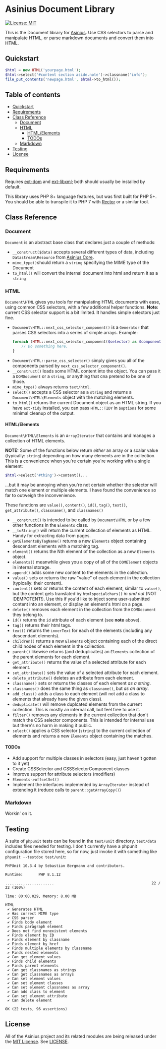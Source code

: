 # Asinius Document Library

[![License: MIT](https://img.shields.io/badge/License-MIT-yellow.svg)](https://opensource.org/licenses/MIT)

This is the Document library for [Asinius](https://github.com/robsheldon/asinius-core). Use CSS selectors to parse and manipulate HTML, or parse markdown documents and convert them into HTML.


## Quickstart

```php
$html = new HTML('yourpage.html');
$html->select('#content section aside.note')->classname('info');
file_put_contents('newpage.html', $html->to_html());
```

## Table of contents

* [Quickstart](#quickstart)
* [Requirements](#requirements)
* [Class Reference](#class-reference)
  * [Document](#document)
  * [HTML](#html)
    * [HTML/Elements](#htmlelements)
    * [TODOs](#todos)
  * [Markdown](#markdown)
* [Testing](#testing)
* [License](#license)


## Requirements

Requires [ext-dom](https://www.php.net/manual/en/book.dom.php) and [ext-libxml](https://www.php.net/manual/en/book.libxml.php); both should usually be installed by default.

This library uses PHP 8+ language features, but was first built for PHP 5+. You should be able to transpile it to PHP 7 with [Rector](https://github.com/rectorphp/rector) or a similar tool.


## Class Reference

### Document

`Document` is an abstract base class that declares just a couple of methods:
* `__construct($data)` accepts several different types of data, including `Datastream\Resource` from [Asinius Core](https://github.com/robsheldon/asinius-core). 
* `mime_type()`should return a `string` specifying the MIME type of the Document
* `to_html()` will convert the internal document into html and return it as a `string`


### HTML

`Document\HTML` gives you tools for manipulating HTML documents with ease, using common CSS selectors, with a few additional helper functions. **Note:** current CSS selector support is a bit limited. It handles simple selectors just fine.
* `Document\HTML::next_css_selector_component()` is a `Generator` that parses CSS selectors into a series of simple arrays. Example:
    ```php
    foreach (HTML::next_css_selector_component($selector) as $component) {
        // Do something here.
    }
    ```
* `Document\HTML::parse_css_selector()` simply gives you all of the components parsed by `next_css_selector_component()`.
* `__construct()` loads some HTML content into the object. You can pass it a `DOMDocument` or a `string`, or anything that cna pretend to be one of those.
* `mime_type()` always returns `text/html`.
* `select()` accepts a CSS selector as a `string` and returns a `Document\HTML\Elements` object with the matching elements.
* `to_html()` returns the current Document object as an HTML string. If you have `ext-tidy` installed, you can pass `HTML::TIDY` in `$options` for some minimal cleanup of the output.


#### HTML/Elements

`Document\HTML\Elements` is an `ArrayIterator` that contains and manages a collection of HTML elements.

**NOTE:** Some of the functions below return _either_ an array or a scalar value (typically: `string`) depending on how many elements are in the collection. This is a convenience when you're certain you're working with a single element:
```php
$html->select('#thing')->content()...
```
...but it may be annoying when you're not certain whether the selector will match one element or multiple elements. I have found the convenience so far to outweigh the inconvenience.

These functions are `value()`, `content()`, `id()`, `tag()`, `text()`, `get_attribute()`, `classname()`, and `classnames()`

* `__construct()` is intended to be called by `Document\HTML` or by a few other functions in the `Elements` class.
* `__toString()` will return the current collection of elements as HTML. Handy for extracting data from pages.
* `getElementsByTagName()` returns a new `Elements` object containing descendant elements with a matching tag.
* `element()` returns the Nth element of the collection as a new `Elements` object.
* `elements()` meanwhile gives you a copy of all of the `DOMElement` objects in internal storage.
* `append()` adds some new content to the elements in the collection.
* `value()` sets or returns the raw "value" of each element in the collection (typically: their content).
* `content()` sets or returns the content of each element, similar to `value()`, but the content gets translated by `htmlspecialchars()` _in and out_ (NOT IDEMPOTENT!). Use this if you'd like to inject some user-submitted content into an element, or display an element's html on a page.
* `delete()` removes each element in the collection from the `DOMDocument` they belong to.
* `id()` returns the `id` attribute of each element (see **note** above).
* `tag()` returns their html tags.
* `text()` returns the `innerText` for each of the elements (including any descendant elements).
* `children()` returns a new `Elements` object containing each of the direct child nodes of each element in the collection.
* `parent()` likewise returns (and deduplicates) an `Elements` collection of the parent elements for each element.
* `get_attribute()` returns the value of a selected attribute for each element.
* `set_attribute()` sets the value of a selected attribute for each element.
* `delete_attribute()` deletes an attribute from each element.
* `classname()` sets or returns the classes of each element _as a string_.
* `classnames()` does the same thing as `classname()`, but _as an array_.
* `add_class()` adds a class to each element (will not add a class to elements that already have the given class).
* `deduplicate()` will remove duplcated elements from the current collection. This is mostly an internal call, but feel free to use it.
* `filter()` removes any elements in the current collection that don't match the CSS selector components. This is intended for internal use but there's no harm in making it public.
* `select()` applies a CSS selector (`string`) to the current collection of elements and returns a new `Elements` object containing the matches.


#### TODOs

* Add support for multiple classes in selectors (easy, just haven't gotten to it yet)
* Create CSSSelector and CSSSelectorComponent classes
* Improve support for attribute selectors (modifiers)
* `Elements->offsetSet()`
* Implement the interfaces implemented by `ArrayIterator` instead of extending it (reduce calls to `parent::getArrayCopy()`)


### Markdown

Workin' on it.


## Testing

A suite of `phpunit` tests can be found in the `test/unit` directory. `test/data` includes files needed for testing. I don't currently have a phpunit configuration file stored here, so for now, just invoke it with something like `phpunit --testdox test/unit`:
```
PHPUnit 10.3.4 by Sebastian Bergmann and contributors.

Runtime:       PHP 8.1.12

......................                                            22 / 22 (100%)

Time: 00:00.029, Memory: 8.00 MB

HTML
 ✔ Generates HTML
 ✔ Has correct MIME type
 ✔ CSS parser
 ✔ Finds body element
 ✔ Finds paragraph element
 ✔ Does not find nonexistent elements
 ✔ Finds element by ID
 ✔ Finds element by classname
 ✔ Finds element by href
 ✔ Finds multiple elements by classname
 ✔ Finds nested elements
 ✔ Can get element values
 ✔ Finds child elements
 ✔ Finds parent elements
 ✔ Can get classnames as strings
 ✔ Can get classnames as arrays
 ✔ Can set element values
 ✔ Can set element classes
 ✔ Can set element classnames as array
 ✔ Can add class to element
 ✔ Can set element attribute
 ✔ Can delete element

OK (22 tests, 96 assertions)
```


## License

All of the Asinius project and its related modules are being released under the [MIT License](https://opensource.org/licenses/MIT). See [LICENSE](LICENSE).
